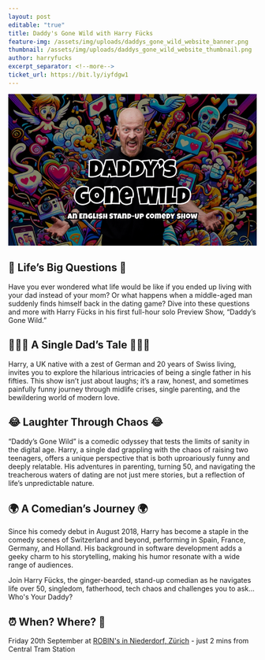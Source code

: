 ```yaml
---
layout: post
editable: "true"
title: Daddy's Gone Wild with Harry Fücks
feature-img: /assets/img/uploads/daddys_gone_wild_website_banner.png
thumbnail: /assets/img/uploads/daddys_gone_wild_website_thumbnail.png
author: harryfucks
excerpt_separator: <!--more-->
ticket_url: https://bit.ly/iyfdgw1
---
```

![Daddy's Gone Wild with Harry Fücks](/assets/img/uploads/daddys_gone_wild_website_banner.png "Daddy's Gone Wild with Harry Fücks")

## 🤔 Life’s Big Questions 🤔

Have you ever wondered what life would be like if you ended up living with your dad instead of your mom? Or what happens when a middle-aged man suddenly finds himself back in the dating game? Dive into these questions and more with Harry Fücks in his first full-hour solo Preview Show, “Daddy’s Gone Wild.”

## 👨‍👧‍👦 A Single Dad’s Tale 👨‍👧‍👦

Harry, a UK native with a zest of German and 20 years of Swiss living, invites you to explore the hilarious intricacies of being a single father in his fifties. This show isn’t just about laughs; it’s a raw, honest, and sometimes painfully funny journey through midlife crises, single parenting, and the bewildering world of modern love.

## 😂 Laughter Through Chaos 😂

“Daddy’s Gone Wild” is a comedic odyssey that tests the limits of sanity in the digital age. Harry, a single dad grappling with the chaos of raising two teenagers, offers a unique perspective that is both uproariously funny and deeply relatable. His adventures in parenting, turning 50, and navigating the treacherous waters of dating are not just mere stories, but a reflection of life’s unpredictable nature.

## 🌍 A Comedian’s Journey 🌍

Since his comedy debut in August 2018, Harry has become a staple in the comedy scenes of Switzerland and beyond, performing in Spain, France, Germany, and Holland. His background in software development adds a geeky charm to his storytelling, making his humor resonate with a wide range of audiences.

Join Harry Fücks, the ginger-bearded, stand-up comedian as he navigates life over 50, singledom, fatherhood, tech chaos and challenges you to ask... Who's Your Daddy?

## ⏰ When? Where? 📍

Friday 20th September at [ROBIN's in Niederdorf, Zürich](https://maps.app.goo.gl/1SyrGDVecCejyFQx5) - just 2 mins from Central Tram Station
